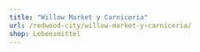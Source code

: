```yaml
---
title: "Willow Market y Carniceria"
url: /redwood-city/willow-market-y-carniceria/
shop: Lebensmittel
---
```

